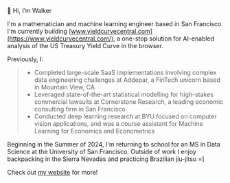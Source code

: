 👋 Hi, I’m Walker

I'm a mathematician and machine learning engineer based in San Francisco. I'm currently building [www.yieldcurvecentral.com](https://www.yieldcurvecentral.com/), a one-stop solution for AI-enabled analysis of the US Treasury Yield Curve in the browser.

Previously, I: 
> - Completed large-scale SaaS implementations involving complex data engineering challenges at Addepar, a FinTech unicorn based in Mountain View, CA
> - Leveraged state-of-the-art statistical modelling for high-stakes commercial lawsuits at Cornerstone Research, a leading economic consulting firm in San Francisco 
> - Conducted deep learning research at BYU focused on computer vision applications, and was a course assistant for Machine Learning for Economics and Econometrics 

Beginning in the Summer of 2024, I'm returning to school for an MS in Data Science at the University of San Francisco. Outside of work I enjoy backpacking in the Sierra Nevadas and practicing Brazilian jiu-jitsu =] 

Check out [my website](https://whughes.vercel.app/) for more!

<!---
walkerhughes/walkerhughes is a ✨ special ✨ repository because its `README.md` (this file) appears on your GitHub profile.
You can click the Preview link to take a look at your changes.
--->
